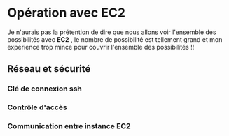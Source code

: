
# Opération avec EC2 

Je n'aurais pas la prétention de dire que nous allons voir l'ensemble des possibilités avec __EC2__ , le nombre de possibilité est tellement grand et mon expérience trop mince pour couvrir l'ensemble des possibilités !!

## Réseau et sécurité

### Clé de connexion ssh

### Contrôle d'accès 

### Communication entre instance EC2
